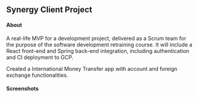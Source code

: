 ## Synergy Client Project
#### About
A real-life MVP for a development project, delivered as a Scrum team for the purpose of the software development retraining course. It will include a React front-end and Spring back-end integration, including authentication and CI deployment to GCP.  

Created a International Money Transfer app with account and foreign exchange functionalities.

#### Screenshots
